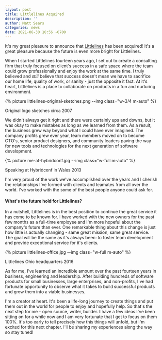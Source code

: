 ```yaml
---
layout: post
title: Littlelines Acquired
description: ''
author: Matt Sears
categories: news
date: 2021-06-30 10:56 -0700
---
```


It's my great pleasure to announce that [Littlelines](https://littlelines.com)
has been acquired! It's a great pleasure because the future is even more bright
for Littlelines.

When I started Littlelines fourteen years ago, I set out to create a consulting
firm that truly focused on client's success in a safe space where the team could
grow professionally and enjoy the work at the same time. I truly believed and _still_
believe that success doesn't mean we have to sacrifice our home life,
quality of work, or sanity - just the opposite it fact. <!--more--> At it's heart,
Littlelines is a place to collaborate on products in a fun and nurturing
environment.

{%
  picture
  littlelines-original-sketches.png
  --img class="w-3/4 m-auto"
%}

<p class="w-full  text-center text-sm italic">
  Original logo sketches circa 2007
</p>

We didn't always get it right and there were certainly ups and downs, but it was
okay to make mistakes as long as we learned from them. As a result, the business
grew way beyond what I could have ever imagined. The company profits grew ever year,
team members moved on to become CTO's, senior product designers, and community
leaders paving the way for new tools and technologies for the next generation of
software development.


{%
  picture
  me-at-hybridconf.jpg
  --img class="w-full m-auto"
%}

<p class="w-full  text-center text-sm italic">
  Speaking at Hybridconf in Wales 2013
</p>

I'm very proud of the work we've accomplished over the years and I cherish the
relationships I've formed with clients and teamates from all over the
world. I've worked with the some of the best people anyone could ask for.

#### What's the future hold for Littlelines?

In a nutshell, Littlelines is in the best position to continue the great service
it has come to be known for. I have worked with the new owners for the past few
months as a full-time employee and I'm more hopeful about the company's future
than ever. One remarkable thing about this change is just how little is actually
changing - same great mission, same great service. The goal will be the same as
it's always been: to foster team development and provide exceptional service for
it's clients.

{%
  picture
  littlelines-office.jpg
  --img class="w-full m-auto"
%}

<p class="w-full  text-center text-sm italic">
  Littlelines Ohio headquarters 2016
</p>

As for me, I've learned an incredible amount over the past fourteen years in
business, engineering and leadership. After building hundreds of software
products for small businesses, large enterprises, and non-profits, I've had
fortunate opportunity to observe what it takes to build successful products and
grow them into a viable businesses.

I'm a creator at heart. It's been a life-long journey to create things and put them
out in the world for people to enjoy and hopefully help. So that's the next step
for me - open source, writer, builder. I have a few ideas I've been sitting on
for a while now and I am very fortunate that I get to focus on them 100%. It's too
early to tell precisely how this things will unfold, but I'm excited for this
next chapter. I'll be sharing my experiences along the way so stay tuned!
